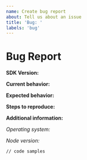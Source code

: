 ```yaml
---
name: Create bug report
about: Tell us about an issue
title: 'Bug: '
labels: 'bug'
---
```


<!-- Before creating a bug report, please chat with us on our Chime channel -->

# Bug Report

**SDK Version:**

**Current behavior:**

**Expected behavior:**

**Steps to reproduce:**

**Additional information:**

<!-- Any additional useful information goes here -->
*Operating system:*

*Node version:*

```
// code samples
```
